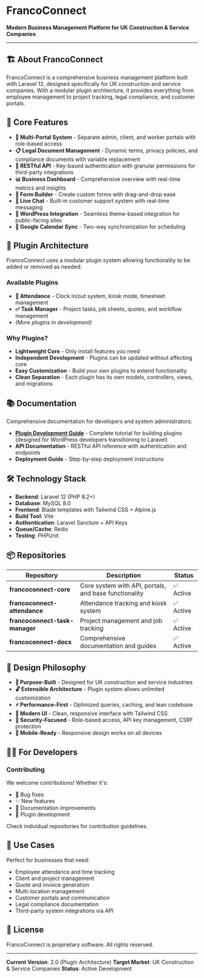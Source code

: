 # FrancoConnect

**Modern Business Management Platform for UK Construction & Service Companies**

---

## 🏗️ About FrancoConnect

FrancoConnect is a comprehensive business management platform built with Laravel 12, designed specifically for UK construction and service companies. With a modular plugin architecture, it provides everything from employee management to project tracking, legal compliance, and customer portals.

## 🎯 Core Features

- **🔐 Multi-Portal System** - Separate admin, client, and worker portals with role-based access
- **📋 Legal Document Management** - Dynamic terms, privacy policies, and compliance documents with variable replacement
- **🔌 RESTful API** - Key-based authentication with granular permissions for third-party integrations
- **📊 Business Dashboard** - Comprehensive overview with real-time metrics and insights
- **🎨 Form Builder** - Create custom forms with drag-and-drop ease
- **💬 Live Chat** - Built-in customer support system with real-time messaging
- **🔗 WordPress Integration** - Seamless theme-based integration for public-facing sites
- **📅 Google Calendar Sync** - Two-way synchronization for scheduling

## 🧩 Plugin Architecture

FrancoConnect uses a modular plugin system allowing functionality to be added or removed as needed:

### Available Plugins

- **📍 Attendance** - Clock in/out system, kiosk mode, timesheet management
- **✅ Task Manager** - Project tasks, job sheets, quotes, and workflow management
- *(More plugins in development)*

### Why Plugins?

- **Lightweight Core** - Only install features you need
- **Independent Development** - Plugins can be updated without affecting core
- **Easy Customization** - Build your own plugins to extend functionality
- **Clean Separation** - Each plugin has its own models, controllers, views, and migrations

## 📚 Documentation

Comprehensive documentation for developers and system administrators:

- **[Plugin Development Guide](https://github.com/FrancoConnect/francoconnect-docs)** - Complete tutorial for building plugins (designed for WordPress developers transitioning to Laravel)
- **API Documentation** - RESTful API reference with authentication and endpoints
- **Deployment Guide** - Step-by-step deployment instructions

## 🛠️ Technology Stack

- **Backend**: Laravel 12 (PHP 8.2+)
- **Database**: MySQL 8.0
- **Frontend**: Blade templates with Tailwind CSS + Alpine.js
- **Build Tool**: Vite
- **Authentication**: Laravel Sanctum + API Keys
- **Queue/Cache**: Redis
- **Testing**: PHPUnit

## 📦 Repositories

| Repository | Description | Status |
|------------|-------------|--------|
| **francoconnect-core** | Core system with API, portals, and base functionality | ✅ Active |
| **francoconnect-attendance** | Attendance tracking and kiosk system | ✅ Active |
| **francoconnect-task-manager** | Project management and job tracking | ✅ Active |
| **francoconnect-docs** | Comprehensive documentation and guides | ✅ Active |

## 🎨 Design Philosophy

- **🎯 Purpose-Built** - Designed for UK construction and service industries
- **🔓 Extensible Architecture** - Plugin system allows unlimited customization
- **⚡ Performance-First** - Optimized queries, caching, and lean codebase
- **🎨 Modern UI** - Clean, responsive interface with Tailwind CSS
- **🔐 Security-Focused** - Role-based access, API key management, CSRF protection
- **📱 Mobile-Ready** - Responsive design works on all devices

## 🧑‍💻 For Developers

### Contributing

We welcome contributions! Whether it's:

- 🐛 Bug fixes
- ✨ New features
- 📖 Documentation improvements
- 🔌 Plugin development

Check individual repositories for contribution guidelines.

## 🏢 Use Cases

Perfect for businesses that need:

- Employee attendance and time tracking
- Client and project management
- Quote and invoice generation
- Multi-location management
- Customer portals and communication
- Legal compliance documentation
- Third-party system integrations via API

## 📄 License

FrancoConnect is proprietary software. All rights reserved.

---

**Current Version**: 2.0 (Plugin Architecture)
**Target Market**: UK Construction & Service Companies
**Status**: Active Development
